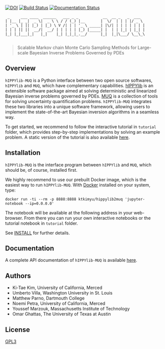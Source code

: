 [![DOI](https://zenodo.org/badge/291145700.svg)](https://zenodo.org/badge/latestdoi/291145700)
[![Build Status](https://travis-ci.org/hippylib/hippylib2muq.svg?branch=master)](https://travis-ci.org/hippylib/hippylib2muq)
[![Documentation Status](https://readthedocs.org/projects/hippylib2muq/badge/?version=latest)](https://hippylib2muq.readthedocs.io/en/latest/?badge=latest)

```
 _     ___ ____  ______   ___ _ _           __  __ _   _  ___  
| |__ |_ _|  _ \|  _ \ \ / / (_) |__       |  \/  | | | |/ _ \ 
| '_ \ | || |_) | |_) \ V /| | | '_ \ _____| |\/| | | | | | | |
| | | || ||  __/|  __/ | | | | | |_) |_____| |  | | |_| | |_| |
|_| |_|___|_|   |_|    |_| |_|_|_.__/      |_|  |_|\___/ \__\_\
                                                               
```

> Scalable Markov chain Monte Carlo Sampling Methods for Large-scale Bayesian Inverse Problems Governed by PDEs

## Overview

`hIPPYlib-MUQ` is a Python interface between two open source softwares, `hIPPYlib` 
and `MUQ`, which have complementary capabilities. [hIPPYlib](https://hippylib.github.io) is an extensible 
software package aimed at solving deterministic and linearized Bayesian inverse 
problems governed by PDEs.
[MUQ](http://muq.mit.edu/) is a collection of tools for solving uncertainty quantification problems. 
`hIPPYlib-MUQ` integrates these two libraries into a unique software framework, 
allowing users to implement the state-of-the-art Bayesian inversion algorithms 
in a seamless way. 

To get started, we recommend to follow the interactive tutorial in `tutorial`
folder, which provides step-by-step implementations by solving an example
problem.
A static version of the tutorial is also available [here](https://hippylib2muq.readthedocs.io/en/latest/tutorial.html).


## Installation

`hIPPYlib-MUQ` is the interface program between `hIPPYlib` and `MUQ`, which
should be, of course, installed first.

We highly recommend to use our prebuilt Docker image, which is the easiest way
to run `hIPPYlib-MUQ`. With [Docker](https://www.docker.com/) installed on your
system, type: 

``` 
docker run -ti --rm -p 8888:8888 ktkimyu/hippylib2muq 'jupyter-notebook --ip=0.0.0.0' 
``` 
The notebook will be available at the following address in your web-browser.
From there you can run your own interactive notebooks or the tutorial notebook in
`tutorial` folder.

See [INSTALL](./INSTALL.md) for further details.

## Documentation

A complete API documentation of `hIPPYlib-MUQ` is available
[here](https://hippylib2muq.readthedocs.io/en/latest/).

## Authors

- Ki-Tae Kim, University of California, Merced
- Umberto Villa, Washington University in St. Louis
- Matthew Parno, Dartmouth College
- Noemi Petra, University of California, Merced
- Youssef Marzouk, Massachusetts Institute of Technology
- Omar Ghattas, The University of Texas at Austin

## License

[GPL3](./LICENSE)
